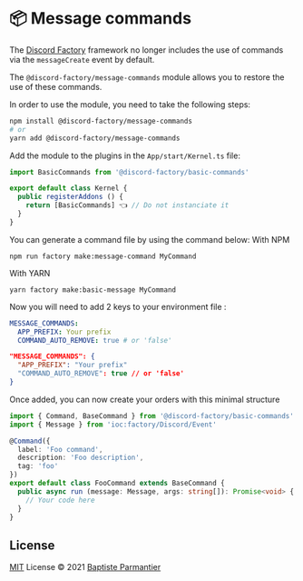 # 📦 Message commands
The [Discord Factory](https://github.com/DiscordFactory/factory) framework no longer includes the use of commands via the `messageCreate` event by default.

The `@discord-factory/message-commands` module allows you to restore the use of these commands.

In order to use the module, you need to take the following steps:
```bash
npm install @discord-factory/message-commands
# or
yarn add @discord-factory/message-commands
```

Add the module to the plugins in the `App/start/Kernel.ts` file:
```ts
import BasicCommands from '@discord-factory/basic-commands'

export default class Kernel {
  public registerAddons () {
    return [BasicCommands] 👈 // Do not instanciate it
  }
}
```

You can generate a command file by using the command below:
With NPM
```
npm run factory make:message-command MyCommand
```
With YARN
```
yarn factory make:basic-message MyCommand
```

Now you will need to add 2 keys to your environment file :
```yaml
MESSAGE_COMMANDS:
  APP_PREFIX: Your prefix
  COMMAND_AUTO_REMOVE: true # or 'false'
```
```json
"MESSAGE_COMMANDS": {
  "APP_PREFIX": "Your prefix"
  "COMMAND_AUTO_REMOVE": true // or 'false'
}
```

Once added, you can now create your orders with this minimal structure
```ts
import { Command, BaseCommand } from '@discord-factory/basic-commands'
import { Message } from 'ioc:factory/Discord/Event'

@Command({
  label: 'Foo command',
  description: 'Foo description',
  tag: 'foo'
})
export default class FooCommand extends BaseCommand {
  public async run (message: Message, args: string[]): Promise<void> {
    // Your code here
  }
}
```

## License

[MIT](./LICENSE) License © 2021 [Baptiste Parmantier](https://github.com/LeadcodeDev)
